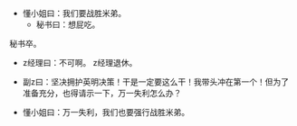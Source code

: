 - 懂小姐曰：我们要战胜米弟。
  - 秘书曰：想屁吃。

秘书卒。

  - z经理曰：不可啊。
z经理退休。

  - 副z曰：坚决拥护英明决策！干是一定要这么干！我带头冲在第一个！但为了准备充分，也得请示一下，万一失利怎么办？
- 懂小姐曰：万一失利，我们也要强行战胜米弟。
